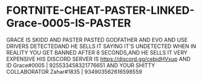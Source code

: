 # FORTNITE-CHEAT-PASTER-LINKED-Grace-0005-IS-PASTER
GRACE IS SKIDD AND PASTER PASTED GODFATHER AND EVO AND USE DRIVERS DETECTEDAND HE SELLS IT SAYING IT'S  UNDETECTED WHEN IN REALITY YOU GET BANNED AFTER 8 SECONDS,AND HE SELLS IT VERY EXPENSIVE HIS DISCORD SERVER IS https://discord.gg/cebjdHVxup AND ID Grace#0005 | 925533458321776651 AND YOUR SHITTY COLLABORATOR Zahar#1835 | 934903562616598559 

